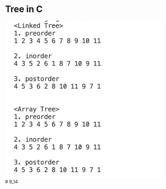 # Tree in C
<img src="./tree_test.dSYM/img/treeimg.png"/>
# 9_14 
<img src="./stack_tree/stack_tree_result.png>